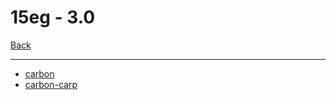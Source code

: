 # 15eg - 3.0

[Back](<../soms.md>)

---

* [carbon](<15eg - 3.0/carbon.md>)
* [carbon-carp](<15eg - 3.0/carbon-carp.md>)
